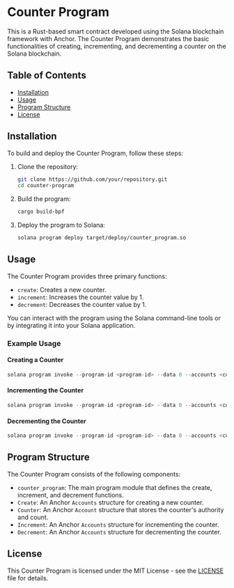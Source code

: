 # Counter Program

This is a Rust-based smart contract developed using the Solana blockchain framework with Anchor. The Counter Program demonstrates the basic functionalities of creating, incrementing, and decrementing a counter on the Solana blockchain.

## Table of Contents

- [Installation](#installation)
- [Usage](#usage)
- [Program Structure](#program-structure)
- [License](#license)

## Installation

To build and deploy the Counter Program, follow these steps:

1. Clone the repository:

   ```sh
   git clone https://github.com/your/repository.git
   cd counter-program
   ```

2. Build the program:

   ```sh
   cargo build-bpf
   ```

3. Deploy the program to Solana:

   ```sh
   solana program deploy target/deploy/counter_program.so
   ```

## Usage

The Counter Program provides three primary functions:

- `create`: Creates a new counter.
- `increment`: Increases the counter value by 1.
- `decrement`: Decreases the counter value by 1.

You can interact with the program using the Solana command-line tools or by integrating it into your Solana application.

### Example Usage

#### Creating a Counter

```rust
solana program invoke --program-id <program-id> --data 0 --accounts <counter_account> -k <your_private_key> create
```

#### Incrementing the Counter

```rust
solana program invoke --program-id <program-id> --data 0 --accounts <counter_account> -k <your_private_key> increment
```

#### Decrementing the Counter

```rust
solana program invoke --program-id <program-id> --data 0 --accounts <counter_account> -k <your_private_key> decrement
```

## Program Structure

The Counter Program consists of the following components:

- `counter_program`: The main program module that defines the create, increment, and decrement functions.
- `Create`: An Anchor `Accounts` structure for creating a new counter.
- `Counter`: An Anchor `Account` structure that stores the counter's authority and count.
- `Increment`: An Anchor `Accounts` structure for incrementing the counter.
- `Decrement`: An Anchor `Accounts` structure for decrementing the counter.

## License

This Counter Program is licensed under the MIT License - see the [LICENSE](LICENSE) file for details.
```
